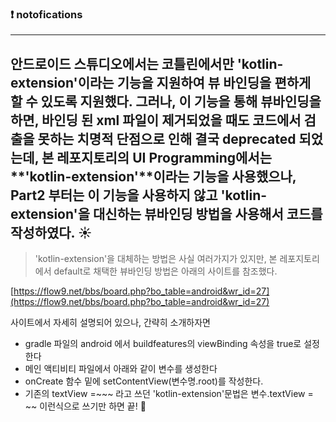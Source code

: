 ### :exclamation: notofications
---
안드로이드 스튜디오에서는 코틀린에서만 'kotlin-extension'이라는 기능을 
지원하여 뷰 바인딩을 편하게 할 수 있도록 지원했다.
그러나, 이 기능을 통해 뷰바인딩을 하면, 
바인딩 된 xml 파일이 제거되었을 때도 코드에서 
검출을 못하는 치명적 단점으로 인해 결국 deprecated 되었는데,
본 레포지토리의 **UI Programming**에서는 **'kotlin-extension'**이라는 기능을 사용했으나, 
**Part2** 부터는 이 기능을 사용하지 않고 'kotlin-extension'을 대신하는
뷰바인딩 방법을 사용해서 코드를 작성하였다. :sunny:
---
> 'kotlin-extension'을 대체하는 방법은 사실 여러가지가 있지만, 본 레포지토리에서 default로 채택한 뷰바인딩 방법은 아래의 사이트를 참조했다.

[https://flow9.net/bbs/board.php?bo_table=android&wr_id=27](https://flow9.net/bbs/board.php?bo_table=android&wr_id=27)

사이트에서 자세히 설명되어 있으나, 간략히 소개하자면
- gradle 파일의  android 에서 buildfeatures의 viewBinding 속성을 true로 설정한다
- 메인 액티비티 파일에서 아래와 같이 변수를 생성한다
- onCreate 함수 밑에 setContentView(변수명.root)를 작성한다.
- 기존의 textView =~~~ 라고 쓰던 'kotlin-extension'문법은 변수.textView = ~~ 이런식으로 쓰기만 하면 끝! :baby_chick:
